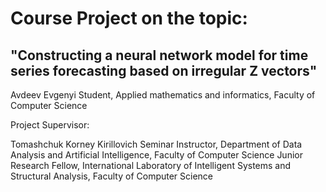 # Course Project on the topic:

## "Constructing a neural network model for time series forecasting based on irregular Z vectors"

Avdeev Evgenyi
Student, Applied mathematics and informatics, Faculty of Computer Science

Project Supervisor:

Tomashchuk Korney Kirillovich
Seminar Instructor, Department of Data Analysis and Artificial Intelligence, Faculty of Computer Science
Junior Research Fellow, International Laboratory of Intelligent Systems and Structural Analysis, Faculty of Computer Science
